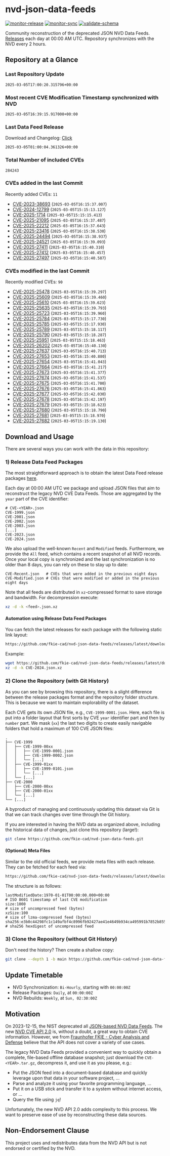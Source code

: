 # nvd-json-data-feeds

[![monitor-release](https://github.com/fkie-cad/nvd-json-data-feeds/actions/workflows/monitor_release.yml/badge.svg)](https://github.com/fkie-cad/nvd-json-data-feeds/actions/workflows/monitor_release.yml)
[![monitor-sync](https://github.com/fkie-cad/nvd-json-data-feeds/actions/workflows/monitor_sync.yml/badge.svg)](https://github.com/fkie-cad/nvd-json-data-feeds/actions/workflows/monitor_sync.yml)
[![validate-schema](https://github.com/fkie-cad/nvd-json-data-feeds/actions/workflows/validate_schema.yml/badge.svg)](https://github.com/fkie-cad/nvd-json-data-feeds/actions/workflows/validate_schema.yml)

Community reconstruction of the deprecated JSON NVD Data Feeds.
[Releases](https://github.com/fkie-cad/nvd-json-data-feeds/releases/latest) each day at 00:00 AM UTC.
Repository synchronizes with the NVD every 2 hours.

## Repository at a Glance

### Last Repository Update

```plain
2025-03-05T17:00:20.315796+00:00
```

### Most recent CVE Modification Timestamp synchronized with NVD

```plain
2025-03-05T16:39:15.917000+00:00
```

### Last Data Feed Release

Download and Changelog: [Click](https://github.com/fkie-cad/nvd-json-data-feeds/releases/latest)

```plain
2025-03-05T01:00:04.361326+00:00
```

### Total Number of included CVEs

```plain
284243
```

### CVEs added in the last Commit

Recently added CVEs: `11`

- [CVE-2023-38693](CVE-2023/CVE-2023-386xx/CVE-2023-38693.json) (`2025-03-05T16:15:37.007`)
- [CVE-2024-12799](CVE-2024/CVE-2024-127xx/CVE-2024-12799.json) (`2025-03-05T15:15:13.127`)
- [CVE-2025-1714](CVE-2025/CVE-2025-17xx/CVE-2025-1714.json) (`2025-03-05T15:15:15.413`)
- [CVE-2025-21095](CVE-2025/CVE-2025-210xx/CVE-2025-21095.json) (`2025-03-05T16:15:37.487`)
- [CVE-2025-22212](CVE-2025/CVE-2025-222xx/CVE-2025-22212.json) (`2025-03-05T16:15:37.643`)
- [CVE-2025-23416](CVE-2025/CVE-2025-234xx/CVE-2025-23416.json) (`2025-03-05T16:15:38.530`)
- [CVE-2025-24494](CVE-2025/CVE-2025-244xx/CVE-2025-24494.json) (`2025-03-05T16:15:38.937`)
- [CVE-2025-24521](CVE-2025/CVE-2025-245xx/CVE-2025-24521.json) (`2025-03-05T16:15:39.093`)
- [CVE-2025-27411](CVE-2025/CVE-2025-274xx/CVE-2025-27411.json) (`2025-03-05T16:15:40.310`)
- [CVE-2025-27412](CVE-2025/CVE-2025-274xx/CVE-2025-27412.json) (`2025-03-05T16:15:40.457`)
- [CVE-2025-27497](CVE-2025/CVE-2025-274xx/CVE-2025-27497.json) (`2025-03-05T16:15:40.587`)


### CVEs modified in the last Commit

Recently modified CVEs: `90`

- [CVE-2025-25478](CVE-2025/CVE-2025-254xx/CVE-2025-25478.json) (`2025-03-05T16:15:39.297`)
- [CVE-2025-25609](CVE-2025/CVE-2025-256xx/CVE-2025-25609.json) (`2025-03-05T16:15:39.460`)
- [CVE-2025-25610](CVE-2025/CVE-2025-256xx/CVE-2025-25610.json) (`2025-03-05T16:15:39.623`)
- [CVE-2025-25635](CVE-2025/CVE-2025-256xx/CVE-2025-25635.json) (`2025-03-05T16:15:39.793`)
- [CVE-2025-25723](CVE-2025/CVE-2025-257xx/CVE-2025-25723.json) (`2025-03-05T16:15:39.960`)
- [CVE-2025-25784](CVE-2025/CVE-2025-257xx/CVE-2025-25784.json) (`2025-03-05T15:15:17.730`)
- [CVE-2025-25785](CVE-2025/CVE-2025-257xx/CVE-2025-25785.json) (`2025-03-05T15:15:17.930`)
- [CVE-2025-25789](CVE-2025/CVE-2025-257xx/CVE-2025-25789.json) (`2025-03-05T15:15:18.117`)
- [CVE-2025-25790](CVE-2025/CVE-2025-257xx/CVE-2025-25790.json) (`2025-03-05T15:15:18.287`)
- [CVE-2025-25951](CVE-2025/CVE-2025-259xx/CVE-2025-25951.json) (`2025-03-05T15:15:18.463`)
- [CVE-2025-26202](CVE-2025/CVE-2025-262xx/CVE-2025-26202.json) (`2025-03-05T16:15:40.130`)
- [CVE-2025-27637](CVE-2025/CVE-2025-276xx/CVE-2025-27637.json) (`2025-03-05T16:15:40.713`)
- [CVE-2025-27653](CVE-2025/CVE-2025-276xx/CVE-2025-27653.json) (`2025-03-05T16:15:40.880`)
- [CVE-2025-27654](CVE-2025/CVE-2025-276xx/CVE-2025-27654.json) (`2025-03-05T16:15:41.043`)
- [CVE-2025-27664](CVE-2025/CVE-2025-276xx/CVE-2025-27664.json) (`2025-03-05T16:15:41.217`)
- [CVE-2025-27673](CVE-2025/CVE-2025-276xx/CVE-2025-27673.json) (`2025-03-05T16:15:41.377`)
- [CVE-2025-27674](CVE-2025/CVE-2025-276xx/CVE-2025-27674.json) (`2025-03-05T16:15:41.537`)
- [CVE-2025-27675](CVE-2025/CVE-2025-276xx/CVE-2025-27675.json) (`2025-03-05T16:15:41.700`)
- [CVE-2025-27676](CVE-2025/CVE-2025-276xx/CVE-2025-27676.json) (`2025-03-05T16:15:41.863`)
- [CVE-2025-27677](CVE-2025/CVE-2025-276xx/CVE-2025-27677.json) (`2025-03-05T16:15:42.030`)
- [CVE-2025-27678](CVE-2025/CVE-2025-276xx/CVE-2025-27678.json) (`2025-03-05T16:15:42.197`)
- [CVE-2025-27679](CVE-2025/CVE-2025-276xx/CVE-2025-27679.json) (`2025-03-05T15:15:18.623`)
- [CVE-2025-27680](CVE-2025/CVE-2025-276xx/CVE-2025-27680.json) (`2025-03-05T15:15:18.790`)
- [CVE-2025-27681](CVE-2025/CVE-2025-276xx/CVE-2025-27681.json) (`2025-03-05T15:15:18.970`)
- [CVE-2025-27682](CVE-2025/CVE-2025-276xx/CVE-2025-27682.json) (`2025-03-05T15:15:19.130`)


## Download and Usage

There are several ways you can work with the data in this repository:

### 1) Release Data Feed Packages

The most straightforward approach is to obtain the latest Data Feed release packages [here](https://github.com/fkie-cad/nvd-json-data-feeds/releases/latest).

Each day at 00:00 AM UTC we package and upload JSON files that aim to reconstruct the legacy NVD CVE Data Feeds.
Those are aggregated by the `year` part of the CVE identifier:

```
# CVE-<YEAR>.json
CVE-1999.json
CVE-2001.json
CVE-2002.json
CVE-2003.json
[...]
CVE-2023.json
CVE-2024.json
```

We also upload the well-known `Recent` and `Modified` feeds.
Furthermore, we provide the `All` feed, which contains a recent snapshot of all NVD records.
Once your local copy is synchronized and the last synchronization is no older than 8 days, you can rely on these to stay up to date:

```plain
CVE-Recent.json   # CVEs that were added in the previous eight days
CVE-Modified.json # CVEs that were modified or added in the previous eight days
```

Note that all feeds are distributed in `xz`-compressed format to save storage and bandwidth.
For decompression execute:

```sh
xz -d -k <feed>.json.xz
```

#### Automation using Release Data Feed Packages

You can fetch the latest releases for each package with the following static link layout:

```sh
https://github.com/fkie-cad/nvd-json-data-feeds/releases/latest/download/CVE-<YEAR>.json.xz
```

Example:

```sh
wget https://github.com/fkie-cad/nvd-json-data-feeds/releases/latest/download/CVE-2024.json.xz
xz -d -k CVE-2024.json.xz
```

### 2) Clone the Repository (with Git History)

As you can see by browsing this repository, there is a slight difference between the release packages format and the repository folder structure.
This is because we want to maintain explorability of the dataset.

Each CVE gets its own JSON file, e.g., `CVE-1999-0001.json`.
Here, each file is put into a folder layout that first sorts by CVE `year` identifier part and then by `number` part.
We mask (`xx`) the last two digits to create easily navigable folders that hold a maximum of 100 CVE JSON files:

```plain
.
├── CVE-1999
│   ├── CVE-1999-00xx
│   │   ├── CVE-1999-0001.json
│   │   ├── CVE-1999-0002.json
│   │   └── [...]
│   ├── CVE-1999-01xx
│   │   ├── CVE-1999-0101.json
│   │   └── [...]
│   └── [...]
├── CVE-2000
│   ├── CVE-2000-00xx
│   ├── CVE-2000-01xx
│   └── [...]
└── [...]
```

A byproduct of managing and continuously updating this dataset via Git is that we can track changes over time through the Git history.

If you are interested in having the NVD data as organized above, including the historical data of changes, just clone this repository (large!):

```sh
git clone https://github.com/fkie-cad/nvd-json-data-feeds.git
```

#### (Optional) Meta Files

Similar to the old official feeds, we provide meta files with each release. They can be fetched for each feed via:

```sh
https://github.com/fkie-cad/nvd-json-data-feeds/releases/latest/download/CVE-<YEAR>.meta
```

The structure is as follows:

```plain
lastModifiedDate:1970-01-01T00:00:00.000+00:00                          # ISO 8601 timestamp of last CVE modification
size:1000                                                               # size of uncompressed feed (bytes)
xzSize:100                                                              # size of lzma-compressed feed (bytes)
sha256:e3b0c44298fc1c149afbf4c8996fb92427ae41e4649b934ca495991b7852b855 # sha256 hexdigest of uncompressed feed
```

### 3) Clone the Repository (without Git History)

Don't need the history? Then create a shallow copy:

```sh
git clone --depth 1 -b main https://github.com/fkie-cad/nvd-json-data-feeds.git
```


## Update Timetable

* NVD Synchronization: `Bi-Hourly`, starting with `00:00:00Z`
* Release Packages: `Daily`, at `00:00:00Z`
* NVD Rebuilds: `Weekly`, at `Sun, 02:30:00Z`


## Motivation

On 2023-12-15, the NIST deprecated all [JSON-based NVD Data Feeds](https://nvd.nist.gov/vuln/data-feeds#divRetirementBanner-1).
The new [NVD CVE API 2.0](https://nvd.nist.gov/developers/vulnerabilities) is, without a doubt, a great way to obtain CVE information.
However, we from [Fraunhofer FKIE - Cyber Analysis and Defense](https://www.fkie.fraunhofer.de/en/departments/cad.html) believe that the API does not cover a variety of use cases.

The legacy NVD Data Feeds provided a convenient way to quickly obtain a complete, file-based offline database snapshot; just download the `CVE-<YEAR>.tar.gz`, decompress it, and use it as you please, e.g.:

- Put the JSON feed into a document-based database and quickly leverage upon that data in your software project, ...
- Parse and analyze it using your favorite programming language, ...
- Put it on a USB stick and transfer it to a system without internet access, or ...
- Query the file using `jq`!

Unfortunately, the new NVD API 2.0 adds complexity to this process.
We want to preserve ease of use by reconstructing these data sources.

## Non-Endorsement Clause

This project uses and redistributes data from the NVD API but is not endorsed or certified by the NVD.